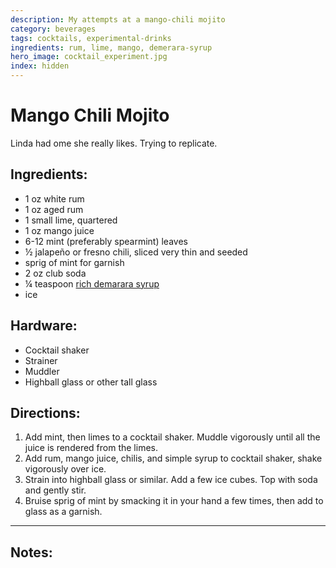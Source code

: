 ```yaml
---
description: My attempts at a mango-chili mojito
category: beverages
tags: cocktails, experimental-drinks
ingredients: rum, lime, mango, demerara-syrup
hero_image: cocktail_experiment.jpg
index: hidden
---
```


# Mango Chili Mojito

Linda had ome she really likes. Trying to replicate.

## Ingredients:

- 1 oz white rum
- 1 oz aged rum
- 1 small lime, quartered
- 1 oz mango juice
- 6-12 mint (preferably spearmint) leaves
- ½ jalapeño or fresno chili, sliced very thin and seeded
- sprig of mint for garnish
- 2 oz club soda
- ¼ teaspoon [rich demarara syrup](./Cocktail-Ingredients.html#rich-demerara-syrup)
- ice

## Hardware:

- Cocktail shaker
- Strainer
- Muddler
- Highball glass or other tall glass

## Directions:

1. Add mint, then limes to a cocktail shaker. Muddle vigorously until all the juice is rendered from the limes.
2. Add rum, mango juice, chilis, and simple syrup to cocktail shaker, shake vigorously over ice.
3. Strain into highball glass or similar. Add a few ice cubes. Top with soda and gently stir. 
4. Bruise sprig of mint by smacking it in your hand a few times, then add to glass as a garnish. 

* * *

## Notes: 

